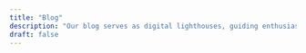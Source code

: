 ```yaml
---
title: "Blog"
description: "Our blog serves as digital lighthouses, guiding enthusiasts through the labyrinth of investment, entrepreneurship, passive income, and financial literacy."
draft: false
---
```

